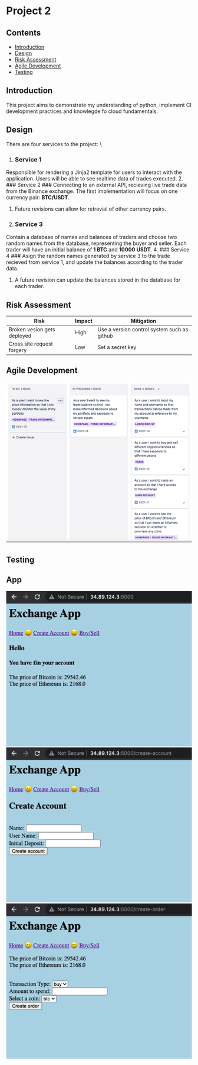 # Project 2

## Contents

* [Introduction](#Introduction)
* [Design](#Design)
* [Risk Assessment](#Risk-Assessment)
* [Agile Development](#Agile-Development)
* [Testing](#Testing)

## Introduction
This project aims to demonstrate my understanding of python, implement CI development practices and knowlegde fo cloud fundamentals.

## Design
There are four services to the project: \
1. ### Service 1 ###
Responsible for rendering a Jinja2 template for users to interact with the application. Users will be able to see realtime data of trades executed.
2. ### Service 2 ###
Connecting to an external API, recieving live trade data from the Binance exchange. The first implementation will focus on one currency pair: **BTC/USDT**.
  1. Future revisions can allow for retrevial of other currency pairs.
3. ### Service 3 ###
Contain a database of names and balances of traders and choose two random names from the database, representing the buyer and seller. Each trader will have an initial balance of **1 BTC** and **10000 USDT**.
4. ### Service 4 ###
Asign the random names generated by service 3 to the trade recieved from service 1, and update the balances according to the trader data.
 1. A future revision can update the balances stored in the database for each trader.



## Risk Assessment

| Risk | Impact | Mitigation |
|------|--------|--------------------|
| Broken vesion gets deployed | High | Use a version control system such as github |
|Cross site request forgery | Low | Set a secret key |





## Agile Development
![Kanban board](https://github.com/GurjinderB/exchange-app/blob/main/figures/Kanbanbord.png)
## Testing

## App
![Application Home](https://github.com/GurjinderB/exchange-app/blob/main/figures/home.png)
![Create Account](https://github.com/GurjinderB/exchange-app/blob/main/figures/create-account.png)
![Trade](https://github.com/GurjinderB/exchange-app/blob/main/figures/trade.png)
